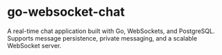 # go-websocket-chat
A real-time chat application built with Go, WebSockets, and PostgreSQL. Supports message persistence, private messaging, and a scalable WebSocket server.
